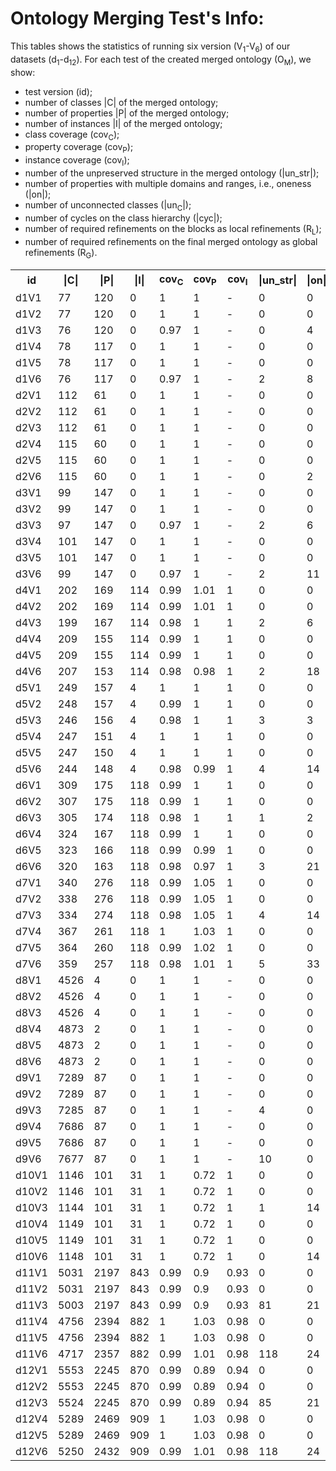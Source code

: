 # Ontology Merging Test's Info:

This tables shows the statistics of running six version (V<sub>1</sub>-V<sub>6</sub>) of our datasets (d<sub>1</sub>-d<sub>12</sub>). For each test of the created merged ontology (O<sub>M</sub>), we show: 
* test version (id); 
* number of classes |C| of the merged ontology; 
* number of properties |P| of the merged ontology; 
* number of instances |I| of the merged ontology; 
* class coverage (cov<sub>C</sub>); 
* property coverage (cov<sub>P</sub>); 
* instance coverage (cov<sub>I</sub>); 
* number of the unpreserved structure in the merged ontology (|un_str|); 
* number of properties with multiple domains and ranges, i.e., oneness (|on|); 
* number of unconnected classes (|un<sub>C</sub>|); 
* number of cycles on the class hierarchy (|cyc|); 
* number of required refinements on the blocks as local refinements (R<sub>L</sub>); 
* number of required refinements on the final merged ontology as global refinements  (R<sub>G</sub>).

<table >
  <tr>
    <th class="tg-0lax">id</th>
    <th class="tg-0lax">|C|</th>
    <th class="tg-0lax">|P|</th>
    <th class="tg-0lax">|I|</th>
    <th class="tg-0lax">cov<sub>C</sub></th>
    <th class="tg-0lax">cov<sub>P</sub></th>
    <th class="tg-0lax">cov<sub>I</sub></th>
    <th class="tg-0lax">|un_str|</th>
    <th class="tg-0lax">|on|</th>
    <th class="tg-0lax">|un<sub>C</sub>|</th>
    <th class="tg-0lax">|cyc|</th>
    <th class="tg-0lax">R<sub>L</sub></th>
    <th class="tg-0lax">R<sub>G</sub></th>
  </tr>
  <tr>
    <td class="tg-0lax">d1V1</td>
    <td class="tg-0lax">77</td>
    <td class="tg-0lax">120</td>
    <td class="tg-0lax">0</td>
    <td class="tg-0lax">1</td>
    <td class="tg-0lax">1</td>
    <td class="tg-0lax">-</td>
    <td class="tg-0lax">0</td>
    <td class="tg-0lax">0</td>
    <td class="tg-0lax">6</td>
    <td class="tg-0lax">0</td>
    <td class="tg-0lax">17</td>
    <td class="tg-0lax">1</td>
  </tr>
  <tr>
    <td class="tg-0lax">d1V2</td>
    <td class="tg-0lax">77</td>
    <td class="tg-0lax">120</td>
    <td class="tg-0lax">0</td>
    <td class="tg-0lax">1</td>
    <td class="tg-0lax">1</td>
    <td class="tg-0lax">-</td>
    <td class="tg-0lax">0</td>
    <td class="tg-0lax">0</td>
    <td class="tg-0lax">6</td>
    <td class="tg-0lax">0</td>
    <td class="tg-0lax">-</td>
    <td class="tg-0lax">6</td>
  </tr>
  <tr>
    <td class="tg-0lax">d1V3</td>
    <td class="tg-0lax">76</td>
    <td class="tg-0lax">120</td>
    <td class="tg-0lax">0</td>
    <td class="tg-0lax">0.97</td>
    <td class="tg-0lax">1</td>
    <td class="tg-0lax">-</td>
    <td class="tg-0lax">0</td>
    <td class="tg-0lax">4</td>
    <td class="tg-0lax">6</td>
    <td class="tg-0lax">1</td>
    <td class="tg-0lax">-</td>
    <td class="tg-0lax">0</td>
  </tr>
  <tr>
    <td class="tg-0lax">d1V4</td>
    <td class="tg-0lax">78</td>
    <td class="tg-0lax">117</td>
    <td class="tg-0lax">0</td>
    <td class="tg-0lax">1</td>
    <td class="tg-0lax">1</td>
    <td class="tg-0lax">-</td>
    <td class="tg-0lax">0</td>
    <td class="tg-0lax">0</td>
    <td class="tg-0lax">7</td>
    <td class="tg-0lax">0</td>
    <td class="tg-0lax">17</td>
    <td class="tg-0lax">7</td>
  </tr>
  <tr>
    <td class="tg-0lax">d1V5</td>
    <td class="tg-0lax">78</td>
    <td class="tg-0lax">117</td>
    <td class="tg-0lax">0</td>
    <td class="tg-0lax">1</td>
    <td class="tg-0lax">1</td>
    <td class="tg-0lax">-</td>
    <td class="tg-0lax">0</td>
    <td class="tg-0lax">0</td>
    <td class="tg-0lax">7</td>
    <td class="tg-0lax">0</td>
    <td class="tg-0lax">-</td>
    <td class="tg-0lax">11</td>
  </tr>
  <tr>
    <td class="tg-0lax">d1V6</td>
    <td class="tg-0lax">76</td>
    <td class="tg-0lax">117</td>
    <td class="tg-0lax">0</td>
    <td class="tg-0lax">0.97</td>
    <td class="tg-0lax">1</td>
    <td class="tg-0lax">-</td>
    <td class="tg-0lax">2</td>
    <td class="tg-0lax">8</td>
    <td class="tg-0lax">7</td>
    <td class="tg-0lax">0</td>
    <td class="tg-0lax">-</td>
    <td class="tg-0lax">0</td>
  </tr>
  <tr>
    <td class="tg-0lax">d2V1</td>
    <td class="tg-0lax">112</td>
    <td class="tg-0lax">61</td>
    <td class="tg-0lax">0</td>
    <td class="tg-0lax">1</td>
    <td class="tg-0lax">1</td>
    <td class="tg-0lax">-</td>
    <td class="tg-0lax">0</td>
    <td class="tg-0lax">0</td>
    <td class="tg-0lax">1</td>
    <td class="tg-0lax">0</td>
    <td class="tg-0lax">17</td>
    <td class="tg-0lax">0</td>
  </tr>
  <tr>
    <td class="tg-0lax">d2V2</td>
    <td class="tg-0lax">112</td>
    <td class="tg-0lax">61</td>
    <td class="tg-0lax">0</td>
    <td class="tg-0lax">1</td>
    <td class="tg-0lax">1</td>
    <td class="tg-0lax">-</td>
    <td class="tg-0lax">0</td>
    <td class="tg-0lax">0</td>
    <td class="tg-0lax">1</td>
    <td class="tg-0lax">0</td>
    <td class="tg-0lax">-</td>
    <td class="tg-0lax">0</td>
  </tr>
  <tr>
    <td class="tg-0lax">d2V3</td>
    <td class="tg-0lax">112</td>
    <td class="tg-0lax">61</td>
    <td class="tg-0lax">0</td>
    <td class="tg-0lax">1</td>
    <td class="tg-0lax">1</td>
    <td class="tg-0lax">-</td>
    <td class="tg-0lax">0</td>
    <td class="tg-0lax">0</td>
    <td class="tg-0lax">1</td>
    <td class="tg-0lax">0</td>
    <td class="tg-0lax">-</td>
    <td class="tg-0lax">0</td>
  </tr>
  <tr>
    <td class="tg-0lax">d2V4</td>
    <td class="tg-0lax">115</td>
    <td class="tg-0lax">60</td>
    <td class="tg-0lax">0</td>
    <td class="tg-0lax">1</td>
    <td class="tg-0lax">1</td>
    <td class="tg-0lax">-</td>
    <td class="tg-0lax">0</td>
    <td class="tg-0lax">0</td>
    <td class="tg-0lax">2</td>
    <td class="tg-0lax">0</td>
    <td class="tg-0lax">18</td>
    <td class="tg-0lax">1</td>
  </tr>
  <tr>
    <td class="tg-0lax">d2V5</td>
    <td class="tg-0lax">115</td>
    <td class="tg-0lax">60</td>
    <td class="tg-0lax">0</td>
    <td class="tg-0lax">1</td>
    <td class="tg-0lax">1</td>
    <td class="tg-0lax">-</td>
    <td class="tg-0lax">0</td>
    <td class="tg-0lax">0</td>
    <td class="tg-0lax">2</td>
    <td class="tg-0lax">0</td>
    <td class="tg-0lax">-</td>
    <td class="tg-0lax">2</td>
  </tr>
  <tr>
    <td class="tg-0lax">d2V6</td>
    <td class="tg-0lax">115</td>
    <td class="tg-0lax">60</td>
    <td class="tg-0lax">0</td>
    <td class="tg-0lax">1</td>
    <td class="tg-0lax">1</td>
    <td class="tg-0lax">-</td>
    <td class="tg-0lax">0</td>
    <td class="tg-0lax">2</td>
    <td class="tg-0lax">2</td>
    <td class="tg-0lax">0</td>
    <td class="tg-0lax">-</td>
    <td class="tg-0lax">0</td>
  </tr>
  <tr>
    <td class="tg-0lax">d3V1</td>
    <td class="tg-0lax">99</td>
    <td class="tg-0lax">147</td>
    <td class="tg-0lax">0</td>
    <td class="tg-0lax">1</td>
    <td class="tg-0lax">1</td>
    <td class="tg-0lax">-</td>
    <td class="tg-0lax">0</td>
    <td class="tg-0lax">0</td>
    <td class="tg-0lax">7</td>
    <td class="tg-0lax">0</td>
    <td class="tg-0lax">22</td>
    <td class="tg-0lax">5</td>
  </tr>
  <tr>
    <td class="tg-0lax">d3V2</td>
    <td class="tg-0lax">99</td>
    <td class="tg-0lax">147</td>
    <td class="tg-0lax">0</td>
    <td class="tg-0lax">1</td>
    <td class="tg-0lax">1</td>
    <td class="tg-0lax">-</td>
    <td class="tg-0lax">0</td>
    <td class="tg-0lax">0</td>
    <td class="tg-0lax">7</td>
    <td class="tg-0lax">0</td>
    <td class="tg-0lax">-</td>
    <td class="tg-0lax">10</td>
  </tr>
  <tr>
    <td class="tg-0lax">d3V3</td>
    <td class="tg-0lax">97</td>
    <td class="tg-0lax">147</td>
    <td class="tg-0lax">0</td>
    <td class="tg-0lax">0.97</td>
    <td class="tg-0lax">1</td>
    <td class="tg-0lax">-</td>
    <td class="tg-0lax">2</td>
    <td class="tg-0lax">6</td>
    <td class="tg-0lax">7</td>
    <td class="tg-0lax">1</td>
    <td class="tg-0lax">-</td>
    <td class="tg-0lax">0</td>
  </tr>
  <tr>
    <td class="tg-0lax">d3V4</td>
    <td class="tg-0lax">101</td>
    <td class="tg-0lax">147</td>
    <td class="tg-0lax">0</td>
    <td class="tg-0lax">1</td>
    <td class="tg-0lax">1</td>
    <td class="tg-0lax">-</td>
    <td class="tg-0lax">0</td>
    <td class="tg-0lax">0</td>
    <td class="tg-0lax">8</td>
    <td class="tg-0lax">0</td>
    <td class="tg-0lax">22</td>
    <td class="tg-0lax">9</td>
  </tr>
  <tr>
    <td class="tg-0lax">d3V5</td>
    <td class="tg-0lax">101</td>
    <td class="tg-0lax">147</td>
    <td class="tg-0lax">0</td>
    <td class="tg-0lax">1</td>
    <td class="tg-0lax">1</td>
    <td class="tg-0lax">-</td>
    <td class="tg-0lax">0</td>
    <td class="tg-0lax">0</td>
    <td class="tg-0lax">8</td>
    <td class="tg-0lax">0</td>
    <td class="tg-0lax">-</td>
    <td class="tg-0lax">14</td>
  </tr>
  <tr>
    <td class="tg-0lax">d3V6</td>
    <td class="tg-0lax">99</td>
    <td class="tg-0lax">147</td>
    <td class="tg-0lax">0</td>
    <td class="tg-0lax">0.97</td>
    <td class="tg-0lax">1</td>
    <td class="tg-0lax">-</td>
    <td class="tg-0lax">2</td>
    <td class="tg-0lax">11</td>
    <td class="tg-0lax">8</td>
    <td class="tg-0lax">0</td>
    <td class="tg-0lax">-</td>
    <td class="tg-0lax">0</td>
  </tr>
  <tr>
    <td class="tg-0lax">d4V1</td>
    <td class="tg-0lax">202</td>
    <td class="tg-0lax">169</td>
    <td class="tg-0lax">114</td>
    <td class="tg-0lax">0.99</td>
    <td class="tg-0lax">1.01</td>
    <td class="tg-0lax">1</td>
    <td class="tg-0lax">0</td>
    <td class="tg-0lax">0</td>
    <td class="tg-0lax">8</td>
    <td class="tg-0lax">0</td>
    <td class="tg-0lax">24</td>
    <td class="tg-0lax">6</td>
  </tr>
  <tr>
    <td class="tg-0lax">d4V2</td>
    <td class="tg-0lax">202</td>
    <td class="tg-0lax">169</td>
    <td class="tg-0lax">114</td>
    <td class="tg-0lax">0.99</td>
    <td class="tg-0lax">1.01</td>
    <td class="tg-0lax">1</td>
    <td class="tg-0lax">0</td>
    <td class="tg-0lax">0</td>
    <td class="tg-0lax">8</td>
    <td class="tg-0lax">0</td>
    <td class="tg-0lax">-</td>
    <td class="tg-0lax">11</td>
  </tr>
  <tr>
    <td class="tg-0lax">d4V3</td>
    <td class="tg-0lax">199</td>
    <td class="tg-0lax">167</td>
    <td class="tg-0lax">114</td>
    <td class="tg-0lax">0.98</td>
    <td class="tg-0lax">1</td>
    <td class="tg-0lax">1</td>
    <td class="tg-0lax">2</td>
    <td class="tg-0lax">6</td>
    <td class="tg-0lax">8</td>
    <td class="tg-0lax">1</td>
    <td class="tg-0lax">-</td>
    <td class="tg-0lax">0</td>
  </tr>
  <tr>
    <td class="tg-0lax">d4V4</td>
    <td class="tg-0lax">209</td>
    <td class="tg-0lax">155</td>
    <td class="tg-0lax">114</td>
    <td class="tg-0lax">0.99</td>
    <td class="tg-0lax">1</td>
    <td class="tg-0lax">1</td>
    <td class="tg-0lax">0</td>
    <td class="tg-0lax">0</td>
    <td class="tg-0lax">8</td>
    <td class="tg-0lax">0</td>
    <td class="tg-0lax">27</td>
    <td class="tg-0lax">15</td>
  </tr>
  <tr>
    <td class="tg-0lax">d4V5</td>
    <td class="tg-0lax">209</td>
    <td class="tg-0lax">155</td>
    <td class="tg-0lax">114</td>
    <td class="tg-0lax">0.99</td>
    <td class="tg-0lax">1</td>
    <td class="tg-0lax">1</td>
    <td class="tg-0lax">0</td>
    <td class="tg-0lax">0</td>
    <td class="tg-0lax">8</td>
    <td class="tg-0lax">0</td>
    <td class="tg-0lax">-</td>
    <td class="tg-0lax">23</td>
  </tr>
  <tr>
    <td class="tg-0lax">d4V6</td>
    <td class="tg-0lax">207</td>
    <td class="tg-0lax">153</td>
    <td class="tg-0lax">114</td>
    <td class="tg-0lax">0.98</td>
    <td class="tg-0lax">0.98</td>
    <td class="tg-0lax">1</td>
    <td class="tg-0lax">2</td>
    <td class="tg-0lax">18</td>
    <td class="tg-0lax">8</td>
    <td class="tg-0lax">1</td>
    <td class="tg-0lax">-</td>
    <td class="tg-0lax">0</td>
  </tr>
  <tr>
    <td class="tg-0lax">d5V1</td>
    <td class="tg-0lax">249</td>
    <td class="tg-0lax">157</td>
    <td class="tg-0lax">4</td>
    <td class="tg-0lax">1</td>
    <td class="tg-0lax">1</td>
    <td class="tg-0lax">1</td>
    <td class="tg-0lax">0</td>
    <td class="tg-0lax">0</td>
    <td class="tg-0lax">5</td>
    <td class="tg-0lax">0</td>
    <td class="tg-0lax">61</td>
    <td class="tg-0lax">5</td>
  </tr>
  <tr>
    <td class="tg-0lax">d5V2</td>
    <td class="tg-0lax">248</td>
    <td class="tg-0lax">157</td>
    <td class="tg-0lax">4</td>
    <td class="tg-0lax">0.99</td>
    <td class="tg-0lax">1</td>
    <td class="tg-0lax">1</td>
    <td class="tg-0lax">0</td>
    <td class="tg-0lax">0</td>
    <td class="tg-0lax">5</td>
    <td class="tg-0lax">0</td>
    <td class="tg-0lax">-</td>
    <td class="tg-0lax">7</td>
  </tr>
  <tr>
    <td class="tg-0lax">d5V3</td>
    <td class="tg-0lax">246</td>
    <td class="tg-0lax">156</td>
    <td class="tg-0lax">4</td>
    <td class="tg-0lax">0.98</td>
    <td class="tg-0lax">1</td>
    <td class="tg-0lax">1</td>
    <td class="tg-0lax">3</td>
    <td class="tg-0lax">3</td>
    <td class="tg-0lax">5</td>
    <td class="tg-0lax">0</td>
    <td class="tg-0lax">-</td>
    <td class="tg-0lax">0</td>
  </tr>
  <tr>
    <td class="tg-0lax">d5V4</td>
    <td class="tg-0lax">247</td>
    <td class="tg-0lax">151</td>
    <td class="tg-0lax">4</td>
    <td class="tg-0lax">1</td>
    <td class="tg-0lax">1</td>
    <td class="tg-0lax">1</td>
    <td class="tg-0lax">0</td>
    <td class="tg-0lax">0</td>
    <td class="tg-0lax">5</td>
    <td class="tg-0lax">0</td>
    <td class="tg-0lax">66</td>
    <td class="tg-0lax">15</td>
  </tr>
  <tr>
    <td class="tg-0lax">d5V5</td>
    <td class="tg-0lax">247</td>
    <td class="tg-0lax">150</td>
    <td class="tg-0lax">4</td>
    <td class="tg-0lax">1</td>
    <td class="tg-0lax">1</td>
    <td class="tg-0lax">1</td>
    <td class="tg-0lax">0</td>
    <td class="tg-0lax">0</td>
    <td class="tg-0lax">5</td>
    <td class="tg-0lax">0</td>
    <td class="tg-0lax">-</td>
    <td class="tg-0lax">21</td>
  </tr>
  <tr>
    <td class="tg-0lax">d5V6</td>
    <td class="tg-0lax">244</td>
    <td class="tg-0lax">148</td>
    <td class="tg-0lax">4</td>
    <td class="tg-0lax">0.98</td>
    <td class="tg-0lax">0.99</td>
    <td class="tg-0lax">1</td>
    <td class="tg-0lax">4</td>
    <td class="tg-0lax">14</td>
    <td class="tg-0lax">5</td>
    <td class="tg-0lax">1</td>
    <td class="tg-0lax">-</td>
    <td class="tg-0lax">0</td>
  </tr>
  <tr>
    <td class="tg-0lax">d6V1</td>
    <td class="tg-0lax">309</td>
    <td class="tg-0lax">175</td>
    <td class="tg-0lax">118</td>
    <td class="tg-0lax">0.99</td>
    <td class="tg-0lax">1</td>
    <td class="tg-0lax">1</td>
    <td class="tg-0lax">0</td>
    <td class="tg-0lax">0</td>
    <td class="tg-0lax">5</td>
    <td class="tg-0lax">0</td>
    <td class="tg-0lax">58</td>
    <td class="tg-0lax">7</td>
  </tr>
  <tr>
    <td class="tg-0lax">d6V2</td>
    <td class="tg-0lax">307</td>
    <td class="tg-0lax">175</td>
    <td class="tg-0lax">118</td>
    <td class="tg-0lax">0.99</td>
    <td class="tg-0lax">1</td>
    <td class="tg-0lax">1</td>
    <td class="tg-0lax">0</td>
    <td class="tg-0lax">0</td>
    <td class="tg-0lax">5</td>
    <td class="tg-0lax">0</td>
    <td class="tg-0lax">-</td>
    <td class="tg-0lax">8</td>
  </tr>
  <tr>
    <td class="tg-0lax">d6V3</td>
    <td class="tg-0lax">305</td>
    <td class="tg-0lax">174</td>
    <td class="tg-0lax">118</td>
    <td class="tg-0lax">0.98</td>
    <td class="tg-0lax">1</td>
    <td class="tg-0lax">1</td>
    <td class="tg-0lax">1</td>
    <td class="tg-0lax">2</td>
    <td class="tg-0lax">5</td>
    <td class="tg-0lax">3</td>
    <td class="tg-0lax">-</td>
    <td class="tg-0lax">0</td>
  </tr>
  <tr>
    <td class="tg-0lax">d6V4</td>
    <td class="tg-0lax">324</td>
    <td class="tg-0lax">167</td>
    <td class="tg-0lax">118</td>
    <td class="tg-0lax">0.99</td>
    <td class="tg-0lax">1</td>
    <td class="tg-0lax">1</td>
    <td class="tg-0lax">0</td>
    <td class="tg-0lax">0</td>
    <td class="tg-0lax">6</td>
    <td class="tg-0lax">0</td>
    <td class="tg-0lax">79</td>
    <td class="tg-0lax">20</td>
  </tr>
  <tr>
    <td class="tg-0lax">d6V5</td>
    <td class="tg-0lax">323</td>
    <td class="tg-0lax">166</td>
    <td class="tg-0lax">118</td>
    <td class="tg-0lax">0.99</td>
    <td class="tg-0lax">0.99</td>
    <td class="tg-0lax">1</td>
    <td class="tg-0lax">0</td>
    <td class="tg-0lax">0</td>
    <td class="tg-0lax">6</td>
    <td class="tg-0lax">0</td>
    <td class="tg-0lax">-</td>
    <td class="tg-0lax">29</td>
  </tr>
  <tr>
    <td class="tg-0lax">d6V6</td>
    <td class="tg-0lax">320</td>
    <td class="tg-0lax">163</td>
    <td class="tg-0lax">118</td>
    <td class="tg-0lax">0.98</td>
    <td class="tg-0lax">0.97</td>
    <td class="tg-0lax">1</td>
    <td class="tg-0lax">3</td>
    <td class="tg-0lax">21</td>
    <td class="tg-0lax">6</td>
    <td class="tg-0lax">2</td>
    <td class="tg-0lax">-</td>
    <td class="tg-0lax">0</td>
  </tr>
  <tr>
    <td class="tg-0lax">d7V1</td>
    <td class="tg-0lax">340</td>
    <td class="tg-0lax">276</td>
    <td class="tg-0lax">118</td>
    <td class="tg-0lax">0.99</td>
    <td class="tg-0lax">1.05</td>
    <td class="tg-0lax">1</td>
    <td class="tg-0lax">0</td>
    <td class="tg-0lax">0</td>
    <td class="tg-0lax">8</td>
    <td class="tg-0lax">0</td>
    <td class="tg-0lax">71</td>
    <td class="tg-0lax">16</td>
  </tr>
  <tr>
    <td class="tg-0lax">d7V2</td>
    <td class="tg-0lax">338</td>
    <td class="tg-0lax">276</td>
    <td class="tg-0lax">118</td>
    <td class="tg-0lax">0.99</td>
    <td class="tg-0lax">1.05</td>
    <td class="tg-0lax">1</td>
    <td class="tg-0lax">0</td>
    <td class="tg-0lax">0</td>
    <td class="tg-0lax">8</td>
    <td class="tg-0lax">0</td>
    <td class="tg-0lax">-</td>
    <td class="tg-0lax">24</td>
  </tr>
  <tr>
    <td class="tg-0lax">d7V3</td>
    <td class="tg-0lax">334</td>
    <td class="tg-0lax">274</td>
    <td class="tg-0lax">118</td>
    <td class="tg-0lax">0.98</td>
    <td class="tg-0lax">1.05</td>
    <td class="tg-0lax">1</td>
    <td class="tg-0lax">4</td>
    <td class="tg-0lax">14</td>
    <td class="tg-0lax">8</td>
    <td class="tg-0lax">4</td>
    <td class="tg-0lax">-</td>
    <td class="tg-0lax">0</td>
  </tr>
  <tr>
    <td class="tg-0lax">d7V4</td>
    <td class="tg-0lax">367</td>
    <td class="tg-0lax">261</td>
    <td class="tg-0lax">118</td>
    <td class="tg-0lax">1</td>
    <td class="tg-0lax">1.03</td>
    <td class="tg-0lax">1</td>
    <td class="tg-0lax">0</td>
    <td class="tg-0lax">0</td>
    <td class="tg-0lax">9</td>
    <td class="tg-0lax">0</td>
    <td class="tg-0lax">87</td>
    <td class="tg-0lax">32</td>
  </tr>
  <tr>
    <td class="tg-0lax">d7V5</td>
    <td class="tg-0lax">364</td>
    <td class="tg-0lax">260</td>
    <td class="tg-0lax">118</td>
    <td class="tg-0lax">0.99</td>
    <td class="tg-0lax">1.02</td>
    <td class="tg-0lax">1</td>
    <td class="tg-0lax">0</td>
    <td class="tg-0lax">0</td>
    <td class="tg-0lax">9</td>
    <td class="tg-0lax">0</td>
    <td class="tg-0lax">-</td>
    <td class="tg-0lax">44</td>
  </tr>
  <tr>
    <td class="tg-0lax">d7V6</td>
    <td class="tg-0lax">359</td>
    <td class="tg-0lax">257</td>
    <td class="tg-0lax">118</td>
    <td class="tg-0lax">0.98</td>
    <td class="tg-0lax">1.01</td>
    <td class="tg-0lax">1</td>
    <td class="tg-0lax">5</td>
    <td class="tg-0lax">33</td>
    <td class="tg-0lax">9</td>
    <td class="tg-0lax">2</td>
    <td class="tg-0lax">-</td>
    <td class="tg-0lax">0</td>
  </tr>
  <tr>
    <td class="tg-0lax">d8V1</td>
    <td class="tg-0lax">4526</td>
    <td class="tg-0lax">4</td>
    <td class="tg-0lax">0</td>
    <td class="tg-0lax">1</td>
    <td class="tg-0lax">1</td>
    <td class="tg-0lax">-</td>
    <td class="tg-0lax">0</td>
    <td class="tg-0lax">0</td>
    <td class="tg-0lax">7</td>
    <td class="tg-0lax">0</td>
    <td class="tg-0lax">-</td>
    <td class="tg-0lax">2</td>
  </tr>
  <tr>
    <td class="tg-0lax">d8V2</td>
    <td class="tg-0lax">4526</td>
    <td class="tg-0lax">4</td>
    <td class="tg-0lax">0</td>
    <td class="tg-0lax">1</td>
    <td class="tg-0lax">1</td>
    <td class="tg-0lax">-</td>
    <td class="tg-0lax">0</td>
    <td class="tg-0lax">0</td>
    <td class="tg-0lax">7</td>
    <td class="tg-0lax">0</td>
    <td class="tg-0lax">-</td>
    <td class="tg-0lax">2</td>
  </tr>
  <tr>
    <td class="tg-0lax">d8V3</td>
    <td class="tg-0lax">4526</td>
    <td class="tg-0lax">4</td>
    <td class="tg-0lax">0</td>
    <td class="tg-0lax">1</td>
    <td class="tg-0lax">1</td>
    <td class="tg-0lax">-</td>
    <td class="tg-0lax">0</td>
    <td class="tg-0lax">0</td>
    <td class="tg-0lax">7</td>
    <td class="tg-0lax">2</td>
    <td class="tg-0lax">-</td>
    <td class="tg-0lax">0</td>
  </tr>
  <tr>
    <td class="tg-0lax">d8V4</td>
    <td class="tg-0lax">4873</td>
    <td class="tg-0lax">2</td>
    <td class="tg-0lax">0</td>
    <td class="tg-0lax">1</td>
    <td class="tg-0lax">1</td>
    <td class="tg-0lax">-</td>
    <td class="tg-0lax">0</td>
    <td class="tg-0lax">0</td>
    <td class="tg-0lax">7</td>
    <td class="tg-0lax">0</td>
    <td class="tg-0lax">-</td>
    <td class="tg-0lax">0</td>
  </tr>
  <tr>
    <td class="tg-0lax">d8V5</td>
    <td class="tg-0lax">4873</td>
    <td class="tg-0lax">2</td>
    <td class="tg-0lax">0</td>
    <td class="tg-0lax">1</td>
    <td class="tg-0lax">1</td>
    <td class="tg-0lax">-</td>
    <td class="tg-0lax">0</td>
    <td class="tg-0lax">0</td>
    <td class="tg-0lax">7</td>
    <td class="tg-0lax">0</td>
    <td class="tg-0lax">-</td>
    <td class="tg-0lax">0</td>
  </tr>
  <tr>
    <td class="tg-0lax">d8V6</td>
    <td class="tg-0lax">4873</td>
    <td class="tg-0lax">2</td>
    <td class="tg-0lax">0</td>
    <td class="tg-0lax">1</td>
    <td class="tg-0lax">1</td>
    <td class="tg-0lax">-</td>
    <td class="tg-0lax">0</td>
    <td class="tg-0lax">0</td>
    <td class="tg-0lax">7</td>
    <td class="tg-0lax">0</td>
    <td class="tg-0lax">-</td>
    <td class="tg-0lax">0</td>
  </tr>
  <tr>
    <td class="tg-0lax">d9V1</td>
    <td class="tg-0lax">7289</td>
    <td class="tg-0lax">87</td>
    <td class="tg-0lax">0</td>
    <td class="tg-0lax">1</td>
    <td class="tg-0lax">1</td>
    <td class="tg-0lax">-</td>
    <td class="tg-0lax">0</td>
    <td class="tg-0lax">0</td>
    <td class="tg-0lax">1916</td>
    <td class="tg-0lax">0</td>
    <td class="tg-0lax">-</td>
    <td class="tg-0lax">33</td>
  </tr>
  <tr>
    <td class="tg-0lax">d9V2</td>
    <td class="tg-0lax">7289</td>
    <td class="tg-0lax">87</td>
    <td class="tg-0lax">0</td>
    <td class="tg-0lax">1</td>
    <td class="tg-0lax">1</td>
    <td class="tg-0lax">-</td>
    <td class="tg-0lax">0</td>
    <td class="tg-0lax">0</td>
    <td class="tg-0lax">1916</td>
    <td class="tg-0lax">0</td>
    <td class="tg-0lax">-</td>
    <td class="tg-0lax">33</td>
  </tr>
  <tr>
    <td class="tg-0lax">d9V3</td>
    <td class="tg-0lax">7285</td>
    <td class="tg-0lax">87</td>
    <td class="tg-0lax">0</td>
    <td class="tg-0lax">1</td>
    <td class="tg-0lax">1</td>
    <td class="tg-0lax">-</td>
    <td class="tg-0lax">4</td>
    <td class="tg-0lax">0</td>
    <td class="tg-0lax">1916</td>
    <td class="tg-0lax">29</td>
    <td class="tg-0lax">-</td>
    <td class="tg-0lax">0</td>
  </tr>
  <tr>
    <td class="tg-0lax">d9V4</td>
    <td class="tg-0lax">7686</td>
    <td class="tg-0lax">87</td>
    <td class="tg-0lax">0</td>
    <td class="tg-0lax">1</td>
    <td class="tg-0lax">1</td>
    <td class="tg-0lax">-</td>
    <td class="tg-0lax">0</td>
    <td class="tg-0lax">0</td>
    <td class="tg-0lax">1915</td>
    <td class="tg-0lax">0</td>
    <td class="tg-0lax">-</td>
    <td class="tg-0lax">11</td>
  </tr>
  <tr>
    <td class="tg-0lax">d9V5</td>
    <td class="tg-0lax">7686</td>
    <td class="tg-0lax">87</td>
    <td class="tg-0lax">0</td>
    <td class="tg-0lax">1</td>
    <td class="tg-0lax">1</td>
    <td class="tg-0lax">-</td>
    <td class="tg-0lax">0</td>
    <td class="tg-0lax">0</td>
    <td class="tg-0lax">1915</td>
    <td class="tg-0lax">0</td>
    <td class="tg-0lax">-</td>
    <td class="tg-0lax">11</td>
  </tr>
  <tr>
    <td class="tg-0lax">d9V6</td>
    <td class="tg-0lax">7677</td>
    <td class="tg-0lax">87</td>
    <td class="tg-0lax">0</td>
    <td class="tg-0lax">1</td>
    <td class="tg-0lax">1</td>
    <td class="tg-0lax">-</td>
    <td class="tg-0lax">10</td>
    <td class="tg-0lax">0</td>
    <td class="tg-0lax">1915</td>
    <td class="tg-0lax">1</td>
    <td class="tg-0lax">-</td>
    <td class="tg-0lax">0</td>
  </tr>
  <tr>
    <td class="tg-0lax">d10V1</td>
    <td class="tg-0lax">1146</td>
    <td class="tg-0lax">101</td>
    <td class="tg-0lax">31</td>
    <td class="tg-0lax">1</td>
    <td class="tg-0lax">0.72</td>
    <td class="tg-0lax">1</td>
    <td class="tg-0lax">0</td>
    <td class="tg-0lax">0</td>
    <td class="tg-0lax">2</td>
    <td class="tg-0lax">0</td>
    <td class="tg-0lax">7</td>
    <td class="tg-0lax">16</td>
  </tr>
  <tr>
    <td class="tg-0lax">d10V2</td>
    <td class="tg-0lax">1146</td>
    <td class="tg-0lax">101</td>
    <td class="tg-0lax">31</td>
    <td class="tg-0lax">1</td>
    <td class="tg-0lax">0.72</td>
    <td class="tg-0lax">1</td>
    <td class="tg-0lax">0</td>
    <td class="tg-0lax">0</td>
    <td class="tg-0lax">2</td>
    <td class="tg-0lax">0</td>
    <td class="tg-0lax">-</td>
    <td class="tg-0lax">16</td>
  </tr>
  <tr>
    <td class="tg-0lax">d10V3</td>
    <td class="tg-0lax">1144</td>
    <td class="tg-0lax">101</td>
    <td class="tg-0lax">31</td>
    <td class="tg-0lax">1</td>
    <td class="tg-0lax">0.72</td>
    <td class="tg-0lax">1</td>
    <td class="tg-0lax">1</td>
    <td class="tg-0lax">14</td>
    <td class="tg-0lax">2</td>
    <td class="tg-0lax">0</td>
    <td class="tg-0lax">-</td>
    <td class="tg-0lax">0</td>
  </tr>
  <tr>
    <td class="tg-0lax">d10V4</td>
    <td class="tg-0lax">1149</td>
    <td class="tg-0lax">101</td>
    <td class="tg-0lax">31</td>
    <td class="tg-0lax">1</td>
    <td class="tg-0lax">0.72</td>
    <td class="tg-0lax">1</td>
    <td class="tg-0lax">0</td>
    <td class="tg-0lax">0</td>
    <td class="tg-0lax">2</td>
    <td class="tg-0lax">0</td>
    <td class="tg-0lax">1</td>
    <td class="tg-0lax">15</td>
  </tr>
  <tr>
    <td class="tg-0lax">d10V5</td>
    <td class="tg-0lax">1149</td>
    <td class="tg-0lax">101</td>
    <td class="tg-0lax">31</td>
    <td class="tg-0lax">1</td>
    <td class="tg-0lax">0.72</td>
    <td class="tg-0lax">1</td>
    <td class="tg-0lax">0</td>
    <td class="tg-0lax">0</td>
    <td class="tg-0lax">2</td>
    <td class="tg-0lax">0</td>
    <td class="tg-0lax">-</td>
    <td class="tg-0lax">15</td>
  </tr>
  <tr>
    <td class="tg-0lax">d10V6</td>
    <td class="tg-0lax">1148</td>
    <td class="tg-0lax">101</td>
    <td class="tg-0lax">31</td>
    <td class="tg-0lax">1</td>
    <td class="tg-0lax">0.72</td>
    <td class="tg-0lax">1</td>
    <td class="tg-0lax">0</td>
    <td class="tg-0lax">14</td>
    <td class="tg-0lax">2</td>
    <td class="tg-0lax">0</td>
    <td class="tg-0lax">-</td>
    <td class="tg-0lax">0</td>
  </tr>
  <tr>
    <td class="tg-0lax">d11V1</td>
    <td class="tg-0lax">5031</td>
    <td class="tg-0lax">2197</td>
    <td class="tg-0lax">843</td>
    <td class="tg-0lax">0.99</td>
    <td class="tg-0lax">0.9</td>
    <td class="tg-0lax">0.93</td>
    <td class="tg-0lax">0</td>
    <td class="tg-0lax">0</td>
    <td class="tg-0lax">3</td>
    <td class="tg-0lax">0</td>
    <td class="tg-0lax">41</td>
    <td class="tg-0lax">109</td>
  </tr>
  <tr>
    <td class="tg-0lax">d11V2</td>
    <td class="tg-0lax">5031</td>
    <td class="tg-0lax">2197</td>
    <td class="tg-0lax">843</td>
    <td class="tg-0lax">0.99</td>
    <td class="tg-0lax">0.9</td>
    <td class="tg-0lax">0.93</td>
    <td class="tg-0lax">0</td>
    <td class="tg-0lax">0</td>
    <td class="tg-0lax">3</td>
    <td class="tg-0lax">0</td>
    <td class="tg-0lax">-</td>
    <td class="tg-0lax">122</td>
  </tr>
  <tr>
    <td class="tg-0lax">d11V3</td>
    <td class="tg-0lax">5003</td>
    <td class="tg-0lax">2197</td>
    <td class="tg-0lax">843</td>
    <td class="tg-0lax">0.99</td>
    <td class="tg-0lax">0.9</td>
    <td class="tg-0lax">0.93</td>
    <td class="tg-0lax">81</td>
    <td class="tg-0lax">21</td>
    <td class="tg-0lax">4</td>
    <td class="tg-0lax">3</td>
    <td class="tg-0lax">-</td>
    <td class="tg-0lax">0</td>
  </tr>
  <tr>
    <td class="tg-0lax">d11V4</td>
    <td class="tg-0lax">4756</td>
    <td class="tg-0lax">2394</td>
    <td class="tg-0lax">882</td>
    <td class="tg-0lax">1</td>
    <td class="tg-0lax">1.03</td>
    <td class="tg-0lax">0.98</td>
    <td class="tg-0lax">0</td>
    <td class="tg-0lax">0</td>
    <td class="tg-0lax">7</td>
    <td class="tg-0lax">0</td>
    <td class="tg-0lax">-</td>
    <td class="tg-0lax">169</td>
  </tr>
  <tr>
    <td class="tg-0lax">d11V5</td>
    <td class="tg-0lax">4756</td>
    <td class="tg-0lax">2394</td>
    <td class="tg-0lax">882</td>
    <td class="tg-0lax">1</td>
    <td class="tg-0lax">1.03</td>
    <td class="tg-0lax">0.98</td>
    <td class="tg-0lax">0</td>
    <td class="tg-0lax">0</td>
    <td class="tg-0lax">7</td>
    <td class="tg-0lax">0</td>
    <td class="tg-0lax">-</td>
    <td class="tg-0lax">169</td>
  </tr>
  <tr>
    <td class="tg-0lax">d11V6</td>
    <td class="tg-0lax">4717</td>
    <td class="tg-0lax">2357</td>
    <td class="tg-0lax">882</td>
    <td class="tg-0lax">0.99</td>
    <td class="tg-0lax">1.01</td>
    <td class="tg-0lax">0.98</td>
    <td class="tg-0lax">118</td>
    <td class="tg-0lax">24</td>
    <td class="tg-0lax">7</td>
    <td class="tg-0lax">3</td>
    <td class="tg-0lax">-</td>
    <td class="tg-0lax">0</td>
  </tr>
  <tr>
    <td class="tg-0lax">d12V1</td>
    <td class="tg-0lax">5553</td>
    <td class="tg-0lax">2245</td>
    <td class="tg-0lax">870</td>
    <td class="tg-0lax">0.99</td>
    <td class="tg-0lax">0.89</td>
    <td class="tg-0lax">0.94</td>
    <td class="tg-0lax">0</td>
    <td class="tg-0lax">0</td>
    <td class="tg-0lax">3</td>
    <td class="tg-0lax">0</td>
    <td class="tg-0lax">41</td>
    <td class="tg-0lax">113</td>
  </tr>
  <tr>
    <td class="tg-0lax">d12V2</td>
    <td class="tg-0lax">5553</td>
    <td class="tg-0lax">2245</td>
    <td class="tg-0lax">870</td>
    <td class="tg-0lax">0.99</td>
    <td class="tg-0lax">0.89</td>
    <td class="tg-0lax">0.94</td>
    <td class="tg-0lax">0</td>
    <td class="tg-0lax">0</td>
    <td class="tg-0lax">3</td>
    <td class="tg-0lax">0</td>
    <td class="tg-0lax">-</td>
    <td class="tg-0lax">126</td>
  </tr>
  <tr>
    <td class="tg-0lax">d12V3</td>
    <td class="tg-0lax">5524</td>
    <td class="tg-0lax">2245</td>
    <td class="tg-0lax">870</td>
    <td class="tg-0lax">0.99</td>
    <td class="tg-0lax">0.89</td>
    <td class="tg-0lax">0.94</td>
    <td class="tg-0lax">85</td>
    <td class="tg-0lax">21</td>
    <td class="tg-0lax">4</td>
    <td class="tg-0lax">3</td>
    <td class="tg-0lax">-</td>
    <td class="tg-0lax">0</td>
  </tr>
  <tr>
    <td class="tg-0lax">d12V4</td>
    <td class="tg-0lax">5289</td>
    <td class="tg-0lax">2469</td>
    <td class="tg-0lax">909</td>
    <td class="tg-0lax">1</td>
    <td class="tg-0lax">1.03</td>
    <td class="tg-0lax">0.98</td>
    <td class="tg-0lax">0</td>
    <td class="tg-0lax">0</td>
    <td class="tg-0lax">7</td>
    <td class="tg-0lax">0</td>
    <td class="tg-0lax">-</td>
    <td class="tg-0lax">169</td>
  </tr>
  <tr>
    <td class="tg-0lax">d12V5</td>
    <td class="tg-0lax">5289</td>
    <td class="tg-0lax">2469</td>
    <td class="tg-0lax">909</td>
    <td class="tg-0lax">1</td>
    <td class="tg-0lax">1.03</td>
    <td class="tg-0lax">0.98</td>
    <td class="tg-0lax">0</td>
    <td class="tg-0lax">0</td>
    <td class="tg-0lax">7</td>
    <td class="tg-0lax">0</td>
    <td class="tg-0lax">-</td>
    <td class="tg-0lax">169</td>
  </tr>
  <tr>
    <td class="tg-0lax">d12V6</td>
    <td class="tg-0lax">5250</td>
    <td class="tg-0lax">2432</td>
    <td class="tg-0lax">909</td>
    <td class="tg-0lax">0.99</td>
    <td class="tg-0lax">1.01</td>
    <td class="tg-0lax">0.98</td>
    <td class="tg-0lax">118</td>
    <td class="tg-0lax">24</td>
    <td class="tg-0lax">7</td>
    <td class="tg-0lax">3</td>
    <td class="tg-0lax">-</td>
    <td class="tg-0lax">0</td>
  </tr>
</table>
